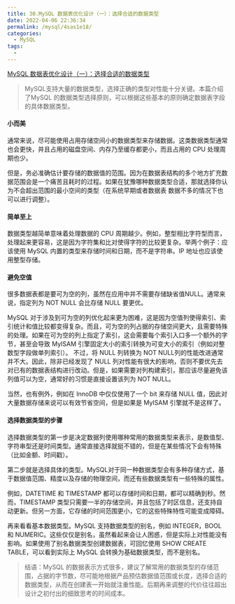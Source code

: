 ```yaml
---
title: 30.MySQL 数据表优化设计（一）：选择合适的数据类型
date: 2022-04-06 22:36:34
permalink: /mysql/4sas1e18/
categories: 
  - MySQL
tags: 
  - 
---
```


[MySQL 数据表优化设计（一）：选择合适的数据类型](https://juejin.cn/post/6966603936270647332)

> MySQL支持大量的数据类型，选择正确的类型对性能十分关键。本篇介绍了MySQL 的数据类型选择原则，可以根据这些基本的原则确定数据表字段的具体数据类型。

#### 小而美

通常来说，尽可能使用占用存储空间小的数据类型来存储数据。这类数据类型通常也会更快，并且占用的磁盘空间、内存乃至缓存都更小，而且占用的 CPU 处理周期也少。

但是，务必准确估计要存储的数据值的范围。因为在数据表结构的多个地方扩充数据范围会是一个痛苦且耗时的过程。如果在犹豫哪种数据类型合适，那就选择你认为不会超出范围的最小空间的类型（在系统早期或者数据表     数据不多的情况下也可以进行调整）。

#### 简单至上

数据类型越简单意味着处理数据的 CPU 周期越少。例如，整型相比字符型而言，处理起来更容易，这是因为字符集和比对使得字符的比较更复杂。举两个例子：应该使用 MySQL 内置的类型来存储时间和日期，而不是字符串。IP 地址也应该使用整型存储。

#### 避免空值

很多数据表都是要可为空的列，虽然在应用中并不需要存储缺省值NULL。通常来说，指定列为 NOT NULL 会比存储 NULL 要更优。

MySQL 对于涉及到可为空的列优化起来更为困难，这是因为空值列使得索引、索引统计和值比较都变得复杂。而且，可为空的列占据的存储空间更大，且需要特殊的处理。如果在可为空的列上指定了索引，这会需要每个索引入口多一个额外的字节，甚至会导致 MyISAM 引擎固定大小的索引转换为可变大小的索引（例如对整数型字段做单列索引）。 不过，将 NULL 列转换为 NOT NULL列的性能改进通常并不大。因此，除非已经发现了 NULL 列对性能有很大的影响，否则不要优先去对已有的数据表结构进行改动。但是，如果需要对列构建索引，那应该尽量避免该列值可以为空，通常好的习惯是直接设置该列为 NOT NULL。

当然，也有例外，例如在 InnoDB 中仅仅使用了一个 bit 来存储 NULL 值，因此对大量数据存储来说可以有效节省空间，但是如果是 MyISAM 引擎就不是这样了。

#### 选择数据类型的步骤

选择数据类型的第一步是决定数据列使用哪种常用的数据类型来表示，是数值型、字符串型还是时间类型。通常直接选择就挺不错的，但是在某些情况下会有特殊（比如金额、时间戳）。

第二步就是选择具体的类型。MySQL对于同一种数据类型会有多种存储方式，基于数据值范围、精度以及存储的物理空间，而还有些数据类型有一些特殊的属性。

例如，DATETIME 和 TIMESTAMP 都可以存储时间和日期，都可以精确到秒。然而，TIMESTAMP 类型只需要一半的存储空间，并且包括了时区信息，还支持自动更新。但另一方面，它存储的时间范围更小，它的这些特殊特性可能变成障碍。

再来看看基本数据类型。MySQL 支持数据类型的别名，例如 INTEGER，BOOL 和 NUMERIC。这些仅仅是别名，虽然看起来会让人困惑，但是实际上对性能没有影响。如果使用了别名数据类型创建数据表，可回忆使用 SHOW CREATE TABLE，可以看到实际上 MySQL 会转换为基础数据类型，而不是别名。

> 结语：MySQL 的数据表示方式很多，建议了解常用的数据类型的存储范围，占据的字节数，尽可能地根据产品预估数据值范围或长度，选择合适的数据类型，从而在创建表一开始就注重性能。后期再来调整的代价往往超出设计之初付出的细致思考的时间成本。